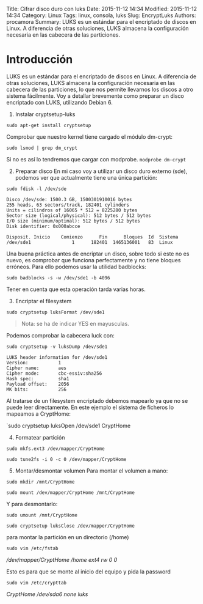 ﻿Title: Cifrar disco duro con luks
Date: 2015-11-12 14:34
Modified: 2015-11-12 14:34
Category: Linux
Tags: linux, consola, luks
Slug: EncryptLuks
Authors: procamora
Summary: LUKS es un estándar para el encriptado de discos en Linux. A diferencia de otras soluciones, LUKS almacena la configuración necesaria en las cabecera de las particiones.

# Introducción

LUKS es un estándar para el encriptado de discos en Linux. A diferencia de otras soluciones, LUKS almacena la configuración necesaria en las cabecera de las particiones, lo que nos permite llevarnos los discos a otro sistema fácilmente.
Voy a detallar brevemente como preparar un disco encriptado con LUKS, utilizando Debian 6.


1) Instalar cryptsetup-luks

`sudo apt-get install cryptsetup`

Comprobar que nuestro kernel tiene cargado el módulo dm-crypt:

`sudo lsmod | grep dm_crypt`

Si no es así lo tendremos que cargar con modprobe. `modprobe dm-crypt`


2) Preparar disco
En mi caso voy a utilizar un disco duro externo (sde), podemos ver que actualmente tiene una única partición:

`sudo fdisk -l /dev/sde`
```
Disco /dev/sde: 1500.3 GB, 1500301910016 bytes
255 heads, 63 sectors/track, 182401 cylinders
Units = cilindros of 16065 * 512 = 8225280 bytes
Sector size (logical/physical): 512 bytes / 512 bytes
I/O size (minimum/optimal): 512 bytes / 512 bytes
Disk identifier: 0x000abcce

Disposit. Inicio    Comienzo      Fin      Bloques  Id  Sistema
/dev/sde1               1      182401  1465136001   83  Linux
```

Una buena práctica antes de encriptar un disco, sobre todo si este no es nuevo, es comprobar que funciona perfectamente y no tiene bloques erróneos. Para ello podemos usar la utilidad badblocks:

`sudo badblocks -s -w /dev/sde1 -b 4096`

Tener en cuenta que esta operación tarda varias horas.



3) Encriptar el filesystem

`sudo cryptsetup luksFormat /dev/sde1`

>Nota: se ha de indicar YES en mayusculas.

Podemos comprobar la cabecera luck con:

`sudo cryptsetup -v luksDump /dev/sde1`
```
LUKS header information for /dev/sde1
Version:           1
Cipher name:       aes
Cipher mode:       cbc-essiv:sha256
Hash spec:         sha1
Payload offset:    2056
MK bits:           256
```

Al tratarse de un filesystem encriptado debemos mapearlo ya que no se puede leer directamente. En este ejemplo el sistema de ficheros lo mapeamos a CryptHome:

`sudo cryptsetup luksOpen /dev/sde1 CryptHome



4) Formatear partición

`sudo mkfs.ext3 /dev/mapper/CryptHome`

`sudo tune2fs -i 0 -c 0 /dev/mapper/CryptHome`



5) Montar/desmontar volumen
Para montar el volumen a mano:

`sudo mkdir /mnt/CryptHome`

`sudo mount /dev/mapper/CryptHome /mnt/CryptHome`


Y para desmontarlo:

`sudo umount /mnt/CryptHome`

`sudo cryptsetup luksClose /dev/mapper/CryptHome`


para montar la partición en un directorio (/home)

`sudo vim /etc/fstab`

*/dev/mapper/CryptHome                           /home           ext4    rw                      0       0*

Esto es para que se monte al inicio del equipo y pida la password

`sudo vim /etc/crypttab`

*CryptHome       /dev/sda6       none    luks*
